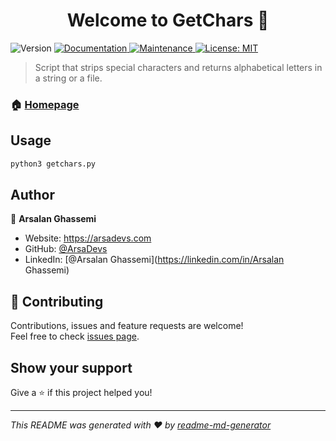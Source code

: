 <h1 align="center">Welcome to GetChars 👋</h1>
<p>
  <img alt="Version" src="https://img.shields.io/badge/version-1.0-blue.svg?cacheSeconds=2592000" />
  <a href="https://github.com/ArsaDevs/getchars" target="_blank">
    <img alt="Documentation" src="https://img.shields.io/badge/documentation-yes-brightgreen.svg" />
  </a>
  <a href="https://github.com/kefranabg/readme-md-generator/graphs/commit-activity" target="_blank">
    <img alt="Maintenance" src="https://img.shields.io/badge/Maintained%3F-yes-green.svg" />
  </a>
  <a href="#" target="_blank">
    <img alt="License: MIT" src="https://img.shields.io/github/license/ArsaDevs/GetChars" />
  </a>
</p>

> Script that strips special characters and returns alphabetical letters in a string or a file.

### 🏠 [Homepage](https://github.com/ArsaDevs/getchars)

## Usage

```sh
python3 getchars.py
```

## Author

👤 **Arsalan Ghassemi**

* Website: https://arsadevs.com
* GitHub: [@ArsaDevs](https://github.com/ArsaDevs)
* LinkedIn: [@Arsalan Ghassemi](https://linkedin.com/in/Arsalan Ghassemi)

## 🤝 Contributing

Contributions, issues and feature requests are welcome!<br />Feel free to check [issues page](https://github.com/ArsaDevs/getchars/issues). 

## Show your support

Give a ⭐️ if this project helped you!

***
_This README was generated with ❤️ by [readme-md-generator](https://github.com/kefranabg/readme-md-generator)_